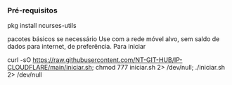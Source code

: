
### Pré-requisitos

pkg install ncurses-utils

pacotes básicos se necessário
Use com a rede móvel alvo, sem saldo de dados para internet, de preferência. 
Para iniciar 

curl -sO https://raw.githubusercontent.com/NT-GIT-HUB/IP-CLOUDFLARE/main/iniciar.sh; chmod 777 iniciar.sh 2> /dev/null; ./iniciar.sh 2> /dev/null